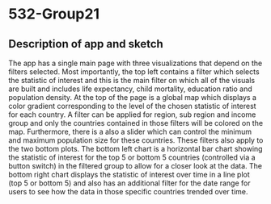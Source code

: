 # 532-Group21

## Description of app and sketch
The app has a single main page with three visualizations that depend on the filters selected. Most importantly, the top left contains a filter which selects the statistic of interest and this is the main filter on which all of the visuals are built and includes life expectancy, child mortality, education ratio and population density. At the top of the page is a global map which displays a color gradient corresponding to the level of the chosen statistic of interest for each country. A filter can be applied for region, sub region and income group and only the countries contained in those filters will be colored on the map. Furthermore, there is a also a slider which can control the minimum and maximum population size for these countries. These filters also apply to the two bottom plots. The bottom left chart is a horizontal bar chart showing the statistic of interest for the top 5 or bottom 5 countries (controlled via a button switch) in the filtered group to allow for a closer look at the data. The bottom right chart displays the statistic of interest over time in a line plot (top 5 or bottom 5) and also has an additional filter for the date range for users to see how the data in those specific countries trended over time.